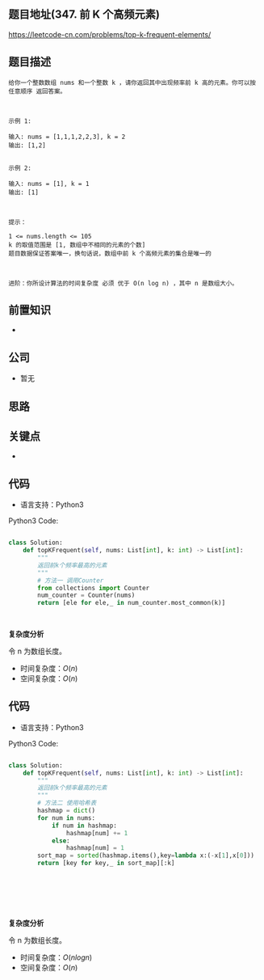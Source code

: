 
## 题目地址(347. 前 K 个高频元素)

https://leetcode-cn.com/problems/top-k-frequent-elements/

## 题目描述

```
给你一个整数数组 nums 和一个整数 k ，请你返回其中出现频率前 k 高的元素。你可以按 任意顺序 返回答案。

 

示例 1:

输入: nums = [1,1,1,2,2,3], k = 2
输出: [1,2]


示例 2:

输入: nums = [1], k = 1
输出: [1]

 

提示：

1 <= nums.length <= 105
k 的取值范围是 [1, 数组中不相同的元素的个数]
题目数据保证答案唯一，换句话说，数组中前 k 个高频元素的集合是唯一的

 

进阶：你所设计算法的时间复杂度 必须 优于 O(n log n) ，其中 n 是数组大小。
```

## 前置知识

- 

## 公司

- 暂无

## 思路

## 关键点

-  

## 代码

- 语言支持：Python3

Python3 Code:

```python

class Solution:
    def topKFrequent(self, nums: List[int], k: int) -> List[int]:
        """
        返回前k个频率最高的元素
        """
        # 方法一 调用Counter
        from collections import Counter 
        num_counter = Counter(nums)
        return [ele for ele,_ in num_counter.most_common(k)]

        

```


**复杂度分析**

令 n 为数组长度。

- 时间复杂度：$O(n)$
- 空间复杂度：$O(n)$

## 代码

- 语言支持：Python3

Python3 Code:

```python

class Solution:
    def topKFrequent(self, nums: List[int], k: int) -> List[int]:
        """
        返回前k个频率最高的元素
        """
        # 方法二 使用哈希表
        hashmap = dict()
        for num in nums:
            if num in hashmap:
                hashmap[num] += 1
            else:
                hashmap[num] = 1
        sort_map = sorted(hashmap.items(),key=lambda x:(-x[1],x[0]))
        return [key for key,_ in sort_map][:k]


        


        

```


**复杂度分析**

令 n 为数组长度。

- 时间复杂度：$O(nlogn)$
- 空间复杂度：$O(n)$

